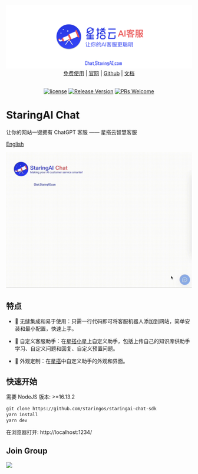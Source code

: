 <img src="./example/screenshot/StaringChat.png" />

<div align="center">
  <a href="https://chat.staringos.com/?f=mbrm">免费使用</a> | <a href="https://staringos.com?f=mbrm">官网</a> | <a href="https://github.com/staringos">Github</a> | <a href="https://staringos.feishu.cn/wiki/OVBOw76u8iBOIGk8KW6cOV1fnVh">文档</a>
</div>
<br />
<div align="center">

[![license](https://img.shields.io/badge/license-MIT-brightgreen.svg?style=flat)](https://github.com/staringos/mtbird)
[![Release Version](https://img.shields.io/badge/release-0.0.1-green.svg)](https://github.com/staringos/mtbird/releases)
[![PRs Welcome](https://img.shields.io/badge/PRs-welcome-brightgreen.svg)](https://github.com/staringos/mtbird/pulls)

</div>

# StaringAI Chat

让你的网站一键拥有 ChatGPT 客服 —— 星搭云智慧客服

[English](./README.md)

<img src="./example/screenshot/capture.gif" />

<p></p>

## 特点

- 🔌 无缝集成和易于使用：只需一行代码即可将客服机器人添加到网站，简单安装和最小配置，快速上手。

- 🤖 自定义客服助手：在[星搭小星](https://staringai.com/)上自定义助手，包括上传自己的知识库供助手学习、自定义问题和回复、自定义预置问题。

- 🎨 外观定制：在[星搭](https://mtbird.staringos.com/)中自定义助手的外观和界面。

## 快速开始

需要 NodeJS 版本: >=16.13.2

```shell
git clone https://github.com/staringos/staringai-chat-sdk
yarn install
yarn dev
```

在浏览器打开: http://localhost:1234/

## Join Group

<img src="https://github.com/staringos/staringai-mini-program/raw/master/images/ew-qrcode.jpg" width="160px" />
